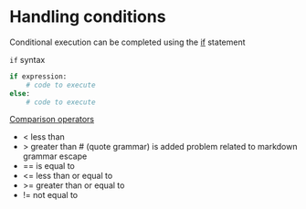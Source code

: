 # Handling conditions

Conditional execution can be completed using the [if](https://docs.python.org/3/reference/compound_stmts.html#the-if-statement) statement

`if` syntax

```python
if expression:
    # code to execute
else:
    # code to execute
```

[Comparison operators](https://docs.python.org/3/library/stdtypes.html#comparisons)

- < less than
- \> greater than             # \(quote grammar) is added problem related to markdown grammar escape
- == is equal to
- <= less than or equal to
- \>= greater than or equal to
- != not equal to
